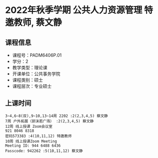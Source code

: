 # 2022年秋季学期 公共人力资源管理 特邀教师, 蔡文静






## 课程信息

- 课程号：PADM6406P.01
- 学分：2
- 教学类型：理论课
- 开课单位：公共事务学院
- 课程类别：硕士
- 课程层次：专业硕士

## 上课时间

```
3~4,6~8(双),9~10,13~14周 2202 :2(2,3,4,5) 蔡文静
7周 户外拓展（郭沫若广场） :2(2,3,4,5) 蔡文静
12周 线上授课 Zoom会议室
921 8046 8318
密码573383 :4(10,11,12) 特邀教师
10周 线上授课Zoom Meeting
Meeting ID: 944 6488 6436
Passcode: 942262 :5(10,11,12) 蔡文静
```

